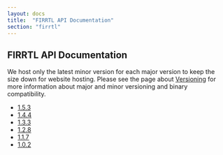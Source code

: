 ```yaml
---
layout: docs
title:  "FIRRTL API Documentation"
section: "firrtl"
---
```


## FIRRTL API Documentation

We host only the latest minor version for each major version to keep the size down for website hosting.
Please see the page about [Versioning](../../chisel3/docs/appendix/versioning.html) for more information about major and minor versioning and binary compatibility.

* [1.5.3](1.5.3/)
* [1.4.4](1.4.4/)
* [1.3.3](1.3.3/)
* [1.2.8](1.2.8/)
* [1.1.7](1.1.7/)
* [1.0.2](1.0.2/)

